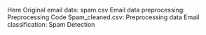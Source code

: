 Here
Original email data: spam.csv
Email data preprocessing: Preprocessing Code
Spam_cleaned.csv: Preprocessing data
Email classification: Spam Detection
